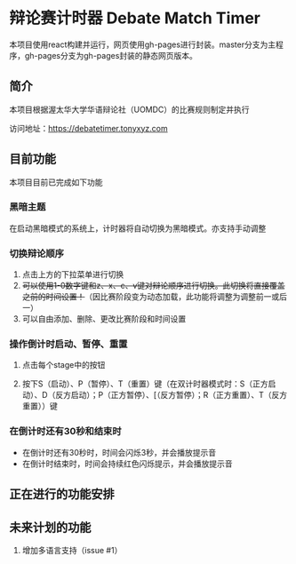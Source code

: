 # 辩论赛计时器 Debate Match Timer

本项目使用react构建并运行，网页使用gh-pages进行封装。master分支为主程序，gh-pages分支为gh-pages封装的静态网页版本。



## 简介

本项目根据渥太华大学华语辩论社（UOMDC）的比赛规则制定并执行

访问地址：https://debatetimer.tonyxyz.com



## 目前功能

本项目目前已完成如下功能

### 黑暗主题
在启动黑暗模式的系统上，计时器将自动切换为黑暗模式。亦支持手动调整

### 切换辩论顺序

1. 点击上方的下拉菜单进行切换
2. ~~可以使用1-0数字键和z、x、c、v键对辩论顺序进行切换。此切换将直接覆盖之前的时间设置！~~（因比赛阶段变为动态加载，此功能将调整为调整前一或后一）
3. 可以自由添加、删除、更改比赛阶段和时间设置

### 操作倒计时启动、暂停、重置

1. 点击每个stage中的按钮

2. 按下S（启动）、P（暂停）、T（重置）键（在双计时器模式时：S（正方启动）、D（反方启动）；P（正方暂停）、[（反方暂停）；R（正方重置）、T（反方重置））键

### 在倒计时还有30秒和结束时

- 在倒计时还有30秒时，时间会闪烁3秒，并会播放提示音
- 在倒计时结束时，时间会持续红色闪烁提示，并会播放提示音

## 正在进行的功能安排

## 未来计划的功能
1. 增加多语言支持（issue #1）
